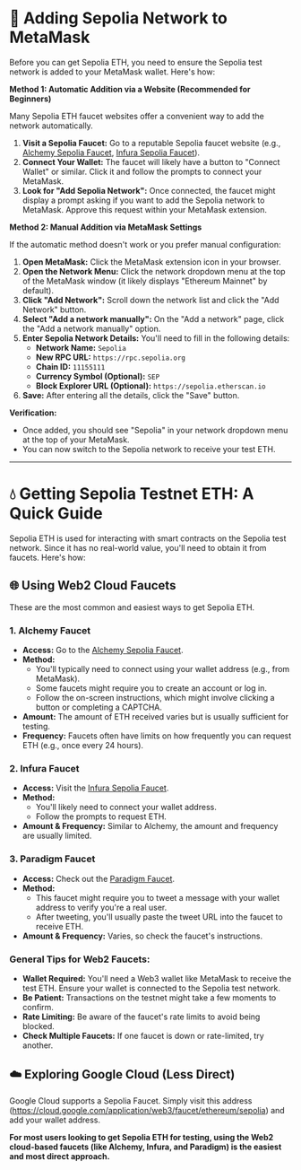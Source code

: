 # 🦊 Adding Sepolia Network to MetaMask

Before you can get Sepolia ETH, you need to ensure the Sepolia test network is added to your MetaMask wallet. Here's how:

**Method 1: Automatic Addition via a Website (Recommended for Beginners)**

Many Sepolia ETH faucet websites offer a convenient way to add the network automatically.

1. **Visit a Sepolia Faucet:** Go to a reputable Sepolia faucet website (e.g., [Alchemy Sepolia Faucet](https://sepoliafaucet.com/), [Infura Sepolia Faucet](https://faucet.sepolia.infura.io/)).
2. **Connect Your Wallet:** The faucet will likely have a button to "Connect Wallet" or similar. Click it and follow the prompts to connect your MetaMask.
3. **Look for "Add Sepolia Network":** Once connected, the faucet might display a prompt asking if you want to add the Sepolia network to MetaMask. Approve this request within your MetaMask extension.

**Method 2: Manual Addition via MetaMask Settings**

If the automatic method doesn't work or you prefer manual configuration:

1. **Open MetaMask:** Click the MetaMask extension icon in your browser.
2. **Open the Network Menu:** Click the network dropdown menu at the top of the MetaMask window (it likely displays "Ethereum Mainnet" by default).
3. **Click "Add Network":** Scroll down the network list and click the "Add Network" button.
4. **Select "Add a network manually":** On the "Add a network" page, click the "Add a network manually" option.
5. **Enter Sepolia Network Details:** You'll need to fill in the following details:
   - **Network Name:** `Sepolia`
   - **New RPC URL:** `https://rpc.sepolia.org`
   - **Chain ID:** `11155111`
   - **Currency Symbol (Optional):** `SEP`
   - **Block Explorer URL (Optional):** `https://sepolia.etherscan.io`
6. **Save:** After entering all the details, click the "Save" button.

**Verification:**

- Once added, you should see "Sepolia" in your network dropdown menu at the top of your MetaMask.
- You can now switch to the Sepolia network to receive your test ETH.

---

# 💧 Getting Sepolia Testnet ETH: A Quick Guide

Sepolia ETH is used for interacting with smart contracts on the Sepolia test network. Since it has no real-world value, you'll need to obtain it from faucets. Here's how:

## 🌐 Using Web2 Cloud Faucets

These are the most common and easiest ways to get Sepolia ETH.

### 1. Alchemy Faucet

- **Access:** Go to the [Alchemy Sepolia Faucet](https://sepoliafaucet.com/).
- **Method:**
    - You'll typically need to connect using your wallet address (e.g., from MetaMask).
    - Some faucets might require you to create an account or log in.
    - Follow the on-screen instructions, which might involve clicking a button or completing a CAPTCHA.
- **Amount:** The amount of ETH received varies but is usually sufficient for testing.
- **Frequency:** Faucets often have limits on how frequently you can request ETH (e.g., once every 24 hours).

### 2. Infura Faucet

- **Access:** Visit the [Infura Sepolia Faucet](https://faucet.sepolia.infura.io/).
- **Method:**
    - You'll likely need to connect your wallet address.
    - Follow the prompts to request ETH.
- **Amount & Frequency:** Similar to Alchemy, the amount and frequency are usually limited.

### 3. Paradigm Faucet

- **Access:** Check out the [Paradigm Faucet](https://faucet.paradigm.xyz/).
- **Method:**
    - This faucet might require you to tweet a message with your wallet address to verify you're a real user.
    - After tweeting, you'll usually paste the tweet URL into the faucet to receive ETH.
- **Amount & Frequency:** Varies, so check the faucet's instructions.

### General Tips for Web2 Faucets:

- **Wallet Required:** You'll need a Web3 wallet like MetaMask to receive the test ETH. Ensure your wallet is connected to the Sepolia test network.
- **Be Patient:** Transactions on the testnet might take a few moments to confirm.
- **Rate Limiting:** Be aware of the faucet's rate limits to avoid being blocked.
- **Check Multiple Faucets:** If one faucet is down or rate-limited, try another.

## ☁️ Exploring Google Cloud (Less Direct)

Google Cloud supports a Sepolia Faucet. Simply visit this address (https://cloud.google.com/application/web3/faucet/ethereum/sepolia) and add your wallet address.

**For most users looking to get Sepolia ETH for testing, using the Web2 cloud-based faucets (like Alchemy, Infura, and Paradigm) is the easiest and most direct approach.**
